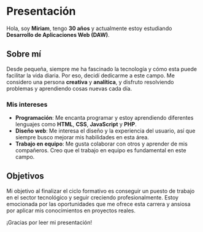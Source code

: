 # Presentación

Hola, soy **Miriam**, tengo **30 años** y actualmente estoy estudiando **Desarrollo de Aplicaciones Web (DAW)**. 

## Sobre mí

Desde pequeña, siempre me ha fascinado la tecnología y cómo esta puede facilitar la vida diaria. Por eso, decidí dedicarme a este campo. Me considero una persona **creativa** y **analítica**, y disfruto resolviendo problemas y aprendiendo cosas nuevas cada día.

### Mis intereses

- **Programación**: Me encanta programar y estoy aprendiendo diferentes lenguajes como **HTML**, **CSS**, **JavaScript** y **PHP**.
- **Diseño web**: Me interesa el diseño y la experiencia del usuario, así que siempre busco mejorar mis habilidades en esta área.
- **Trabajo en equipo**: Me gusta colaborar con otros y aprender de mis compañeros. Creo que el trabajo en equipo es fundamental en este campo.

## Objetivos

Mi objetivo al finalizar el ciclo formativo es conseguir un puesto de trabajo en el sector tecnológico y seguir creciendo profesionalmente. Estoy emocionada por las oportunidades que me ofrece esta carrera y ansiosa por aplicar mis conocimientos en proyectos reales.

¡Gracias por leer mi presentación!
